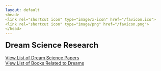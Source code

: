 ```yaml
---
layout: default
<head>
<link rel="shortcut icon" type="image/x-icon" href="/favicon.ico">
<link rel="shortcut icon" type="image/png" href="/favicon.png">
</head>
---
```


<b><font size="5">Dream Science Research</font></b>
<br>
<br>
[View List of Dream Science Papers](https://www.zotero.org/linkdaniel/collections/4SDA6EXF/items/CKR89TYY/item-list)
<br>
[View List of Books Related to Dreams](https://www.goodreads.com/review/list/95737422-link-daniel?ref=nav_mybooks&shelf=dreams)


